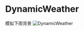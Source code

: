 # DynamicWeather
模拟下雨背景
![DynamicWeather](https://github.com/juaser/DynamicWeather/blob/master/DynamicWeather/weather.gif)
